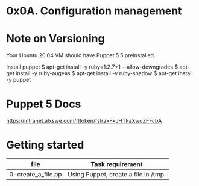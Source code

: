 # 0x0A. Configuration management

# Note on Versioning
Your Ubuntu 20.04 VM should have Puppet 5.5 preinstalled.

Install puppet
$ apt-get install -y ruby=1:2.7+1 --allow-downgrades
$ apt-get install -y ruby-augeas
$ apt-get install -y ruby-shadow
$ apt-get install -y puppet

# Puppet 5 Docs
https://intranet.alxswe.com/rltoken/fsIr2xFkJHTkaXwqZFFcbA


# Getting started
| file 		      | Task requirement		|
| -----------------   | ---------------------------     |
| 0-create_a_file.pp  | Using Puppet, create a file in /tmp.

 

